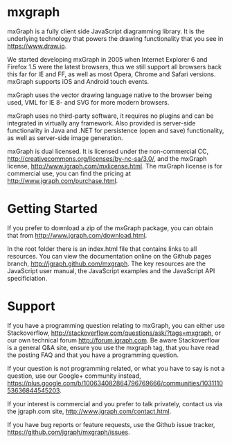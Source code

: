 mxgraph
=======

mxGraph is a fully client side JavaScript diagramming library. It is the underlying technology that powers the drawing functionality that you see in https://www.draw.io.

We started developing mxGraph in 2005 when Internet Explorer 6 and Firefox 1.5 were the latest browsers, thus we still support all browsers back this far for IE and FF, as well as most Opera, Chrome and Safari versions. mxGraph supports iOS and Android touch events.

mxGraph uses the vector drawing language native to the browser being used, VML for IE 8- and SVG for more modern browsers.

mxGraph uses no third-party software, it requires no plugins and can be integrated in virtually any framework. Also provided is server-side functionality in Java and .NET for persistence (open and save) functionality, as well as server-side image generation.

mxGraph is dual licensed. It is licensed under the non-commercial CC, http://creativecommons.org/licenses/by-nc-sa/3.0/, and the mxGraph license, http://www.jgraph.com/mxlicense.html. The mxGraph license is for commercial use, you can find the pricing at http://www.jgraph.com/purchase.html.

Getting Started
===============

If you prefer to download a zip of the mxGraph package, you can obtain that from http://www.jgraph.com/download.html.

In the root folder there is an index.html file that contains links to all resources. You can view the documentation online on the Github pages branch, http://jgraph.github.com/mxgraph. The key resources are the JavaScript user manual, the JavaScript examples and the JavaScript API specificiation.

Support
=======

If you have a programming question relating to mxGraph, you can either use Stackoverflow, http://stackoverflow.com/questions/ask/?tags=mxgraph, or our own technical forum http://forum.jgraph.com. Be aware Stackoverflow is a general Q&A site, ensure you use the mxgraph tag, that you have read the posting FAQ and that you have a programming question.

If your question is not programming related, or what you have to say is not a question, use our Google+ community instead, https://plus.google.com/b/100634082864796769666/communities/103111053636844545203.

If your interest is commercial and you prefer to talk privately, contact us via the jgraph.com site, http://www.jgraph.com/contact.html.

If you have bug reports or feature requests, use the Github issue tracker, https://github.com/jgraph/mxgraph/issues.
